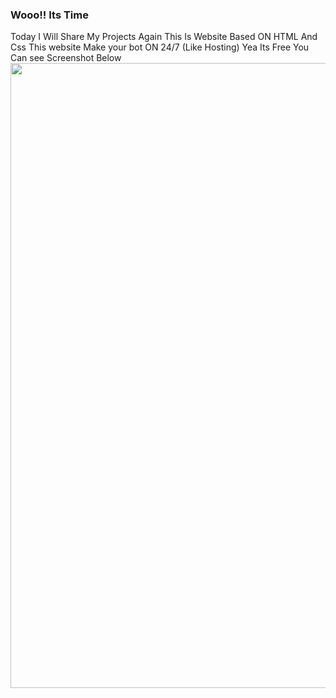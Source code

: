 ### Wooo!! Its Time
Today I Will Share My Projects Again This Is Website Based ON HTML And Css
This website Make your bot ON 24/7 (Like Hosting) Yea Its Free You Can see Screenshot Below
<img align="middle" src="https://media.discordapp.net/attachments/891494253824450591/907579081095274556/unknown.png?width=850&height=480" width="1000" />
